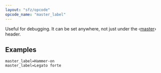 ```yaml
---
layout: "sfz/opcode"
opcode_name: "master_label"
---
```

Useful for debugging.
It can be set anywhere, not just under the ‹[master]› header.

## Examples

```
master_label=Hammer-on
master_label=Legato forte
```

[master]: /headers/master
